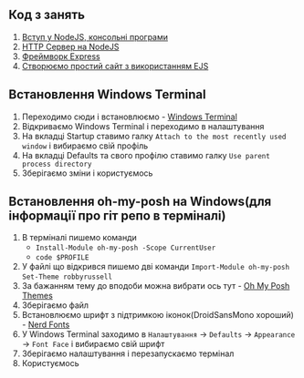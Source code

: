 ## Код з занять

1. [Вступ у NodeJS, консольні програми](https://github.com/olehhapuk/fe_js_advanced-nodejs)
2. [HTTP Сервер на NodeJS](https://github.com/olehhapuk/fe_js_advanced-nodejs/tree/02_http-server)
3. [Фреймворк Express](https://github.com/olehhapuk/fe_js_advanced-nodejs/tree/03_express)
4. [Створюємо простий сайт з використанням EJS](https://github.com/olehhapuk/fe_js_advanced-nodejs/tree/04_ejs)

## Встановлення Windows Terminal

1. Переходимо сюди і встановлюємо - [Windows Terminal](https://www.microsoft.com/uk-ua/p/windows-terminal/9n0dx20hk701?rtc=1&activetab=pivot:overviewtab)
2. Відкриваємо Windows Terminal і переходимо в налаштування
3. На вкладці Startup ставимо галку `Attach to the most recently used window` і вибираємо свій профіль
4. На вкладці Defaults та свого профілю ставимо галку `Use parent process directory`
5. Зберігаємо зміни і користуємось

## Встановлення oh-my-posh на Windows(для інформації про гіт репо в терміналі)

1. В терміналі пишемо команди
   - `Install-Module oh-my-posh -Scope CurrentUser`
   - `code $PROFILE`
2. У файлі що відкрився пишемо дві команди
   `Import-Module oh-my-posh`
   `Set-Theme robbyrussell`
3. За бажанням тему до вподоби можна вибрати ось тут - [Oh My Posh Themes](https://ohmyposh.dev/docs/themes)
4. Зберігаємо файл
5. Встановлюємо шрифт з підтримкою іконок(DroidSansMono хороший) - [Nerd Fonts](https://www.nerdfonts.com/font-downloads)
6. У Windows Terminal заходимо в `Налаштування` -> `Defaults` -> `Appearance` -> `Font Face` і вибираємо свій шрифт
7. Зберігаємо налаштування і перезапускаємо термінал
8. Користуємось

